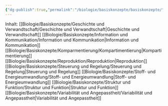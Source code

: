 ```yaml
---
{"dg-publish":true,"permalink":"/biologie/basiskonzepte/basiskonzepte/"}
---
```



Inhalt:
[[Biologie/Basiskonzepte/Geschichte und Verwandtschaft/Geschichte und Verwandtschaft\|Geschichte und Verwandtschaft]]
[[Biologie/Basiskonzepte/Information und Kommunikation/Information und Kommunikation\|Information und Kommunikation]]
[[Biologie/Basiskonzepte/Komparmentierung/Kompartimentierung\|Kompartimentierung]]
[[Biologie/Basiskonzepte/Reproduktion/Reproduktion\|Reproduktion]]
[[Biologie/Basiskonzepte/Steuerung und Regelung/Steuerung und Regelung\|Steuerung und Regelung]]
[[Biologie/Basiskonzepte/Stoff- und Energieumwandlung/Stoff- und Energieumwandlung\|Stoff- und Energieumwandlung]]
[[Biologie/Basiskonzepte/Struktur und Funktion/Struktur und Funktion\|Struktur und Funktion]]
[[Biologie/Basiskonzepte/Variabilität und Angepasstheit/Variabilität und Angepasstheit\|Variabilität und Angepasstheit]]